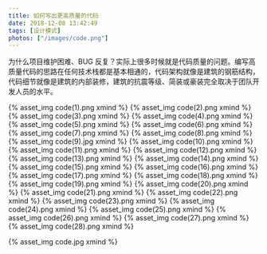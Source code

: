 ```yaml
---
title: 如何写出更高质量的代码
date: 2018-12-08 13:42:49
tags: [设计模式]
photos: ["/images/code.png"]
---
```

为什么项目维护困难、BUG 反复？实际上很多时候就是代码质量的问题。编写高质量代码的思路在任何技术栈都是基本相通的，代码架构就像是建筑的钢筋结构，代码细节就像是建筑的内部装修，建筑的抗震等级、简装或豪装完全取决于团队开发人员的水平。
<!--more-->


{% asset_img code(1).png xmind %}
{% asset_img code(2).png xmind %}
{% asset_img code(3).png xmind %}
{% asset_img code(4).png xmind %}
{% asset_img code(5).png xmind %}
{% asset_img code(6).png xmind %}
{% asset_img code(7).png xmind %}
{% asset_img code(8).png xmind %}
{% asset_img code(9).jpg xmind %}
{% asset_img code(10).png xmind %}
{% asset_img code(11).png xmind %}
{% asset_img code(12).png xmind %}
{% asset_img code(13).png xmind %}
{% asset_img code(14).png xmind %}
{% asset_img code(15).png xmind %}
{% asset_img code(16).png xmind %}
{% asset_img code(17).png xmind %}
{% asset_img code(18).png xmind %}
{% asset_img code(19).png xmind %}
{% asset_img code(20).png xmind %}
{% asset_img code(21).png xmind %}
{% asset_img code(22).png xmind %}
{% asset_img code(23).png xmind %}
{% asset_img code(24).png xmind %}
{% asset_img code(25).png xmind %}
{% asset_img code(26).png xmind %}
{% asset_img code(27).png xmind %}
{% asset_img code(28).png xmind %}

{% asset_img code.jpg xmind %}
